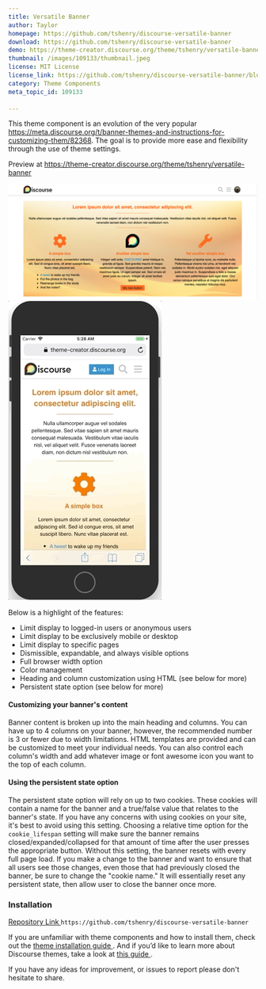 ```yaml
---
title: Versatile Banner
author: Taylor
homepage: https://github.com/tshenry/discourse-versatile-banner
download: https://github.com/tshenry/discourse-versatile-banner
demo: https://theme-creator.discourse.org/theme/tshenry/versatile-banner
thumbnail: /images/109133/thumbnail.jpeg
license: MIT License
license_link: https://github.com/tshenry/discourse-versatile-banner/blob/master/LICENSE
category: Theme Components
meta_topic_id: 109133

---
```

This theme component is an evolution of the very popular https://meta.discourse.org/t/banner-themes-and-instructions-for-customizing-them/82368.  The goal is to provide more ease and flexibility through the use of theme settings.


Preview at https://theme-creator.discourse.org/theme/tshenry/versatile-banner

![Banner_Theme: 690x319,70%](/images/109133/gTBUt3C7UuesIXDfe5pmk4JxGJK.jpeg) ![mobile_demo: 256x500, 60%](/images/109133/omf9O0E0IRaTDJ5VnguDVDBLiJp.gif) 


Below is a highlight of the features:

- Limit display to logged-in users or anonymous users
- Limit display to be exclusively mobile or desktop
- Limit display to specific pages
- Dismissible, expandable, and always visible options
- Full browser width option
- Color management
- Heading and column customization using HTML (see below for more)
- Persistent state option (see below for more)




#### Customizing your banner's content
Banner content is broken up into the main heading and columns. You can have up to 4 columns on your banner, however, the recommended number is 3 or fewer due to width limitations. HTML templates are provided and can be customized to meet your individual needs. You can also control each column's width and add whatever image or font awesome icon you want to the top of each column.

#### Using the persistent state option
The persistent state option will rely on up to two cookies. These cookies will contain a name for the banner and a true/false value that relates to the banner's state. If you have any concerns with using cookies on your site, it's best to avoid using this setting. Choosing a relative time option for the `cookie_lifespan` setting will make sure the banner remains closed/expanded/collapsed for that amount of time after the user presses the appropriate button. Without this setting, the banner resets with every full page load. If you make a change to the banner and want to ensure that all users see those changes, even those that had previously closed the banner, be sure to change the "cookie name." It will essentially reset any persistent state, then allow user to close the banner once more.

### Installation

[Repository Link ](https://github.com/tshenry/discourse-versatile-banner)
`https://github.com/tshenry/discourse-versatile-banner`

If you are unfamiliar with theme components and how to install them, check out the [theme installation guide ](https://meta.discourse.org/t/how-do-i-install-a-theme-or-theme-component/63682). And if you’d like to learn more about Discourse themes, take a look at [this guide ](https://meta.discourse.org/t/beginners-guide-to-using-discourse-themes/91966).

If you have any ideas for improvement, or issues to report please don't hesitate to share.
